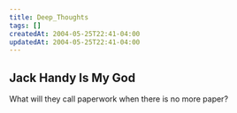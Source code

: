 ```yaml
---
title: Deep_Thoughts
tags: []
createdAt: 2004-05-25T22:41-04:00
updatedAt: 2004-05-25T22:41-04:00
---
```


## Jack Handy Is My God

What will they call paperwork when there is no more paper?

